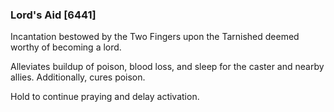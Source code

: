 ### Lord's Aid [6441]

Incantation bestowed by the Two Fingers upon the Tarnished deemed worthy of becoming a lord.

Alleviates buildup of poison, blood loss, and sleep for the caster and nearby allies. Additionally, cures poison.

Hold to continue praying and delay activation.
